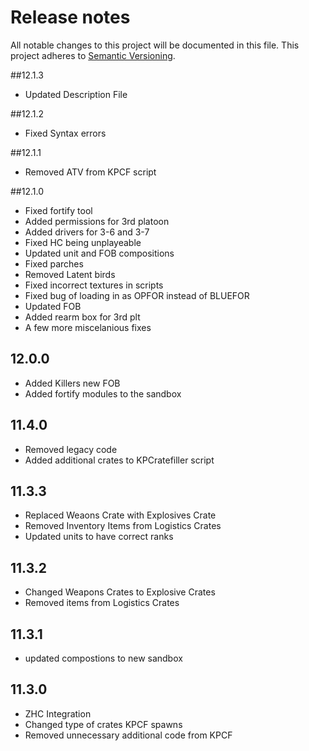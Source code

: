 # Release notes
All notable changes to this project will be documented in this file.
This project adheres to [Semantic Versioning](http://semver.org/).
 
##12.1.3
- Updated Description File
 
##12.1.2
- Fixed Syntax errors

##12.1.1
- Removed ATV from KPCF script

##12.1.0
- Fixed fortify tool
- Added permissions for 3rd platoon
- Added drivers for 3-6 and 3-7
- Fixed HC being unplayeable
- Updated unit and FOB compositions
- Fixed parches
- Removed Latent birds
- Fixed incorrect textures in scripts
- Fixed bug of loading in as OPFOR instead of BLUEFOR
- Updated FOB
- Added rearm box for 3rd plt
- A few more miscelanious fixes

## 12.0.0
- Added Killers new FOB
- Added fortify modules to the sandbox

## 11.4.0
- Removed legacy code
- Added additional crates to KPCratefiller script

## 11.3.3
- Replaced Weaons Crate with Explosives Crate
- Removed Inventory Items from Logistics Crates
- Updated units to have correct ranks

## 11.3.2
- Changed Weapons Crates to Explosive Crates
- Removed items from Logistics Crates

## 11.3.1
- updated compostions to new sandbox

## 11.3.0
- ZHC Integration
- Changed type of crates KPCF spawns
- Removed unnecessary additional code from KPCF